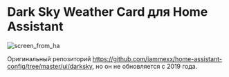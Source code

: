 # Dark Sky Weather Card для Home Assistant

![screen_from_ha](https://user-images.githubusercontent.com/39500249/122648984-533ddd80-d134-11eb-8aff-48fa24265ee2.png)

Оригинальный репозиторий https://github.com/iammexx/home-assistant-config/tree/master/ui/darksky, но он не обновляется с 2019 года.

